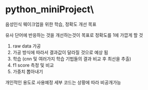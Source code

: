 # python_miniProject\

음성인식 웨이크업을 위한 학습, 정확도 개선 목표

유사 단어에 반응하는 것을 개선하는것이 목표로 정확도를 1에 가깝게 할 것

1. raw data 가공
2. 가공 방식에 따라서 결과값이 달라질 것으로 예상 됨 
3. 학습 (cnn 및 여러가지 학습 기법들의 결과 비교 후 최선을 추출)
4. f1 score 측정 및 비교
5. 가중치 뽑아내기


개인적인 용도로 사용예정
세부 코드는 상황에 따라 비공개가능
